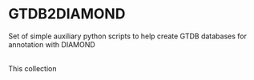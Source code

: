 # GTDB2DIAMOND
Set of simple auxiliary python scripts to help create GTDB databases for annotation with DIAMOND

<br>
This collection  
